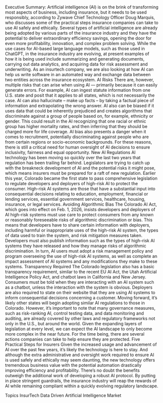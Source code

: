 Executive Summary: Artificial intelligence (AI) is on the brink of transforming most aspects of business, including insurance, but it needs to be used responsibly, according to Zywave Chief Technology Officer Doug Marquis, who discusses some of the practical steps insurance companies can take to use AI safely and ethically.
Several types of artificial intelligence are already being adopted by various parts of the insurance industry and they have the potential to deliver extraordinary efficiency savings, opening the door for even more profitability, innovation, and complex problem solving.
While the use cases for AI-based large language models, such as those used in ChatGPT, in the insurance industry are evolving, at present examples of how it is being used include summarizing and generating documents, carrying out data analytics, and acquiring data for risk assessment and underwriting. As an insurtech company, we are also looking at how AI can help us write software in an automated way and exchange data between two entities across the insurance ecosystem.
AI Risks
There are, however, multiple risks that can arise when using AI — primarily because it can easily generate errors. For example, AI can ingest statute information from one U.S. state and posit that it applies to all states, which is not necessarily the case. AI can also hallucinate – make up facts – by taking a factual piece of information and extrapolating the wrong answer.
AI also can be biased if it uses data that could be inherently prejudiced and creates algorithms that discriminate against a group of people based on, for example, ethnicity or gender. This could result in the AI recognizing that one racial or ethnic group has higher mortality rates, and then inferring that they should be charged more for life coverage.
AI bias also presents a danger when it comes to recruitment, potentially discriminating against people who are from certain regions or socio-economic backgrounds. For these reasons, there is still a critical need for human oversight of AI decisions to ensure inclusivity, fairness and equal opportunity.
New AI Regulations
AI technology has been moving so quickly over the last two years that regulation has been trailing far behind. Legislators are trying to catch up with the breakneck development of AI and the potential risks it might pose, which means insurers must be prepared for a raft of new regulation.
Earlier this year, Colorado became the first state to pass comprehensive legislation to regulate developers and deployers of high-risk AI to protect the consumer. High-risk AI systems are those that have a substantial input into consequential decisions relating to education, employment, financial or lending services, essential government services, healthcare, housing, insurance, or legal services.
Avoiding Algorithmic Bias
The Colorado AI Act, which goes into effect on Feb. 1, 2026, insists developers and deployers of AI high-risk systems must use care to protect consumers from any known or reasonably foreseeable risks of algorithmic discrimination or bias.
This means that developers have to share certain information with deployers, including harmful or inappropriate uses of the high-risk AI system, the types of data used to train the system, and risk mitigation measures taken. Developers must also publish information such as the types of high-risk AI systems they have released and how they manage risks of algorithmic discrimination.
In turn, AI users must adopt a risk management policy and program overseeing the use of high-risk AI systems, as well as complete an impact assessment of AI systems and any modifications they make to these systems.
Transparency Required
The Colorado legislation also has a basic transparency requirement, similar to the recent EU AI Act, the Utah Artificial Intelligence Policy Act, and chatbot laws in California and New Jersey. Consumers must be told when they are interacting with an AI system such as a chatbot, unless the interaction with the system is obvious. Deployers are also required to state on their website that they are using AI systems to inform consequential decisions concerning a customer.
Moving forward, it’s likely other states will begin adopting similar AI regulations to those in Colorado. However, it’s important to note that many governance measures, such as risk-ranking AI, control testing data, and data monitoring and auditing, are already covered by other laws and regulatory frameworks not only in the U.S., but around the world. Given the expanding layers of legislation at every level, we can expect the AI landscape to only become more complex in the near future. For the time being, there are several actions companies can take to help ensure they are protected.
Five Practical Steps for Insurers
Given the increased usage and advancement of AI over the past few years, it’s likely the technology is here to stay. And although the extra administrative and oversight work required to ensure AI is used safely and ethically may seem daunting, the new technology offers tremendous business value with the potential automation drastically improving efficiency and profitability.
There’s no doubt the benefits outweigh the additional work of developing a robust AI protocol. By putting in place stringent guardrails, the insurance industry will reap the rewards of AI while remaining compliant within a quickly evolving regulatory landscape.

Topics
InsurTech
Data Driven
Artificial Intelligence
Market
